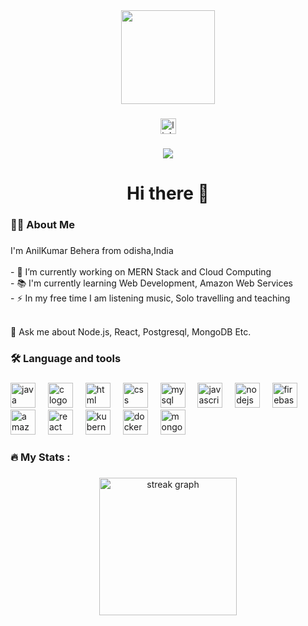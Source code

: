<div align="center">
  <img height="150" src=""  />
</div>

###

<div align="center">
  <img src="https://www.linkedin.com/in/anilakb/static/v1?message=LinkedIn&logo=linkedin&label=&color=0077B5&logoColor=white&labelColor=&style=for-the-badge" height="25" alt="linkedin logo"  />


</div>

###

<div align="center">
  <img src="https://visitor-badge.laobi.icu/badge?page_id=maurodesouza.maurodesouza&"  />
</div>

###

<h1 align="center">Hi there 👋</h1>

###

<h3 align="left">👩‍💻  About Me</h3>

###

<p align="left">I'm AnilKumar Behera from odisha,India <br><br>- 🔭 I’m currently working on MERN Stack and Cloud Computing <br>- 📚 I'm currently learning Web Development,  Amazon Web Services <br>- ⚡ In my free time I am listening music, Solo travelling and teaching</p> <br> 💬 Ask me about Node.js, React, Postgresql, MongoDB Etc.

###

<h3 align="left">🛠 Language and tools</h3>

###

<div align="left">
  <img src="https://cdn.jsdelivr.net/gh/devicons/devicon/icons/java/java-original-wordmark.svg" height="40" alt="java logo"  />
  <img width="12" />
  <img src="https://cdn.jsdelivr.net/gh/devicons/devicon/icons/c/c-plain.svg" height="40" alt="c logo"  />
   <img width="12" />
  <img src="https://cdn.jsdelivr.net/gh/devicons/devicon/icons/html/html.svg" height="40" alt="html logo"  />
   <img width="12" />
  <img src="https://cdn.jsdelivr.net/gh/devicons/devicon/icons/css/css.svg" height="40" alt="css logo"  />
   <img width="12" />
  <img src="https://cdn.jsdelivr.net/gh/devicons/devicon/icons/mysql/mysql.svg" height="40" alt="mysql logo"  />
  
  <img width="12" />
  <img src="https://cdn.jsdelivr.net/gh/devicons/devicon/icons/javascript/javascript-plain-wordmark.svg" height="40" alt="javascript logo"  />
  <img width="12" />
  <img src="https://cdn.jsdelivr.net/gh/devicons/devicon/icons/nodejs/nodejs-plain-wordmark.svg" height="40" alt="nodejs logo"  />
  <img width="12" />
  <img src="https://cdn.jsdelivr.net/gh/devicons/devicon/icons/firebase/firebase-plain-wordmark.svg" height="40" alt="firebase logo"  />
  <img width="12" />
  <img src="https://cdn.jsdelivr.net/gh/devicons/devicon/icons/amazonwebservices/amazonwebservices-original.svg" height="40" alt="amazonwebservices logo"  />
  <img width="12" />
  <img src="https://cdn.jsdelivr.net/gh/devicons/devicon/icons/React/react.svg" height="40" alt="react logo"  />
  <img width="12" />
  <img src="https://cdn.jsdelivr.net/gh/devicons/devicon/icons/kubernetes/kubernetes-plain.svg" height="40" alt="kubernetes logo"  />
  <img width="12" />
  <img src="https://cdn.jsdelivr.net/gh/devicons/devicon/icons/docker/docker-plain-wordmark.svg" height="40" alt="docker logo"  />
   <img width="12" />
  <img src="https://cdn.jsdelivr.net/gh/devicons/devicon/icons/mongodb/mongodb.svg" height="40" alt="mongodb logo"  />
  
</div>

###

<h3 align="left">🔥   My Stats :</h3>

###

<div align="center">
  <img src="https://streak-stats.demolab.com?user=maurodesouza&locale=en&mode=daily&theme=dark&hide_border=false&border_radius=5&order=3" height="220" alt="streak graph"  />
</div>

###
